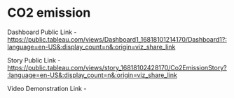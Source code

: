 # CO2 emission


Dashboard Public Link - https://public.tableau.com/views/Dashboard1_16818101214170/Dashboard1?:language=en-US&:display_count=n&:origin=viz_share_link

Story Public Link - https://public.tableau.com/views/story_16818102428170/Co2EmissionStory?:language=en-US&:display_count=n&:origin=viz_share_link

Video Demonstration Link - 
